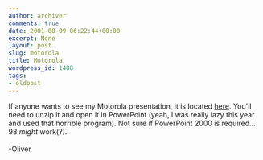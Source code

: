 ```yaml
---
author: archiver
comments: true
date: 2001-08-09 06:22:44+00:00
excerpt: None
layout: post
slug: motorola
title: Motorola
wordpress_id: 1488
tags:
- oldpost
---
```


If anyone wants to see my Motorola presentation, it is located <a href="http://www.oliverweb.com/stuff/presentation2001.zip">here</a>. You'll need to unzip it and open it in PowerPoint (yeah, I was really lazy this year and used that horrible program). Not sure if PowerPoint 2000 is required... 98 *might* work(?).<br /><br />-Oliver